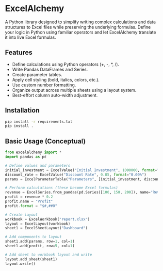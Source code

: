 # ExcelAlchemy

A Python library designed to simplify writing complex calculations and data structures to Excel files while preserving the underlying formulas. Define your logic in Python using familiar operators and let ExcelAlchemy translate it into live Excel formulas.

## Features

- Define calculations using Python operators (+, -, *, /).
- Write Pandas DataFrames and Series.
- Create parameter tables.
- Apply cell styling (bold, italics, colors, etc.).
- Use custom number formatting.
- Organize output across multiple sheets using a layout system.
- Best-effort column auto-width adjustment.

## Installation

```bash
pip install -r requirements.txt
pip install .
```

## Basic Usage (Conceptual)

```python
from excelalchemy import *
import pandas as pd

# Define values and parameters
initial_investment = ExcelValue("Initial Investment", 1000000, format="$#,##0")
discount_rate = ExcelValue("Discount Rate", 0.05, format="0.00%")
params = ExcelParameterTable("Parameters", [initial_investment, discount_rate])

# Perform calculations (these become Excel formulas)
revenue = ExcelSeries.from_pandas(pd.Series([100, 150, 200]), name="Revenue")
profit = revenue * 0.2
profit.name = "Profit"
profit.format = "$#,##0"

# Create layout
workbook = ExcelWorkbook("report.xlsx")
layout = ExcelLayout(workbook)
sheet1 = ExcelSheetLayout("Dashboard")

# Add components to layout
sheet1.add(params, row=1, col=1)
sheet1.add(profit, row=5, col=1)

# Add sheet to workbook layout and write
layout.add_sheet(sheet1)
layout.write() 
``` 